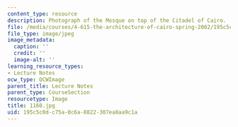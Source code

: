 ```yaml
---
content_type: resource
description: Photograph of the Mosque on top of the Citadel of Cairo.
file: /media/courses/4-615-the-architecture-of-cairo-spring-2002/195c5c0dc75a0c6a8822307ea8aa9c1a_1160.jpg
file_type: image/jpeg
image_metadata:
  caption: ''
  credit: ''
  image-alt: ''
learning_resource_types:
- Lecture Notes
ocw_type: OCWImage
parent_title: Lecture Notes
parent_type: CourseSection
resourcetype: Image
title: 1160.jpg
uid: 195c5c0d-c75a-0c6a-8822-307ea8aa9c1a
---
```

